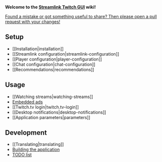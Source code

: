 **Welcome to the [Streamlink Twitch GUI](https://github.com/streamlink/streamlink-twitch-gui) wiki!**  

[Found a mistake or got something useful to share? Then please open a pull request with your changes!](https://github.com/streamlink/streamlink-twitch-gui-wiki)


## Setup

- [[Installation|installation]]
- [[Streamlink configuration|streamlink-configuration]]
- [[Player configuration|player-configuration]]
- [[Chat configuration|chat-configuration]]
- [[Recommendations|recommendations]]


## Usage

- [[Watching streams|watching-streams]]
- [Embedded ads](https://github.com/streamlink/streamlink-twitch-gui/issues/754)
- [[Twitch.tv login|twitch.tv-login]]
- [[Desktop notifications|desktop-notifications]]
- [[Application parameters|parameters]]


## Development

- [[Translating|translating]]
- [Building the application](https://github.com/streamlink/streamlink-twitch-gui/blob/master/CONTRIBUTING.md#developing-and-building)
- [TODO list](https://github.com/streamlink/streamlink-twitch-gui/blob/master/TODO.md)
